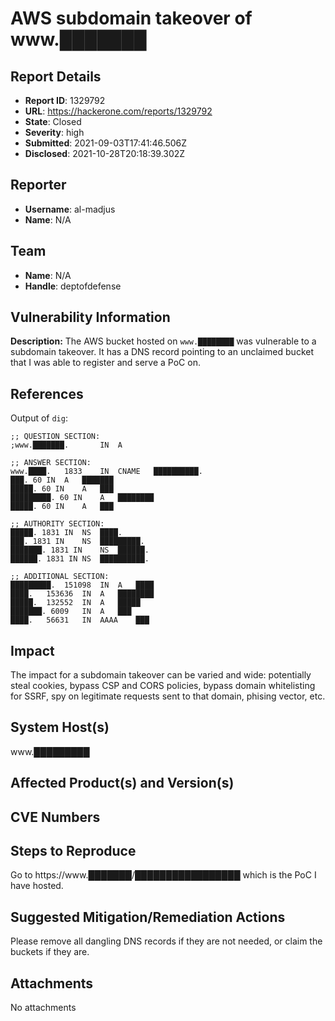 # AWS subdomain takeover of www.███████

## Report Details
- **Report ID**: 1329792
- **URL**: https://hackerone.com/reports/1329792
- **State**: Closed
- **Severity**: high
- **Submitted**: 2021-09-03T17:41:46.506Z
- **Disclosed**: 2021-10-28T20:18:39.302Z

## Reporter
- **Username**: al-madjus
- **Name**: N/A

## Team
- **Name**: N/A
- **Handle**: deptofdefense

## Vulnerability Information
**Description:**
The AWS bucket hosted on `www.████████` was vulnerable to a subdomain takeover. It has a DNS record pointing to an unclaimed bucket that I was able to register and serve a PoC on. 

## References
Output of `dig`:
```
;; QUESTION SECTION:
;www.███████.		IN	A

;; ANSWER SECTION:
www.████.	1833	IN	CNAME	██████████.
███. 60 IN	A	███████
█████. 60 IN	A	███
█████████. 60 IN	A	████████
█████. 60 IN	A	███

;; AUTHORITY SECTION:
█████. 1831 IN	NS	████.
███. 1831 IN	NS	█████████.
███████. 1831 IN	NS	██████.
██████. 1831 IN	NS	██████████.

;; ADDITIONAL SECTION:
█████████.	151098	IN	A	████
████.	153636	IN	A	████████
█████.	132552	IN	A	█████
███████. 6009	IN	A	███
████.	56631	IN	AAAA	███

```

## Impact

The impact for a subdomain takeover can be varied and wide: potentially steal cookies, bypass CSP and CORS policies, bypass domain whitelisting for SSRF, spy on legitimate requests sent to that domain, phising vector, etc.

## System Host(s)
www.█████████

## Affected Product(s) and Version(s)


## CVE Numbers


## Steps to Reproduce
Go to https://www.███████/█████████████████ which is the PoC I have hosted.

## Suggested Mitigation/Remediation Actions
Please remove all dangling DNS records if they are not needed, or claim the buckets if they are.



## Attachments
No attachments
